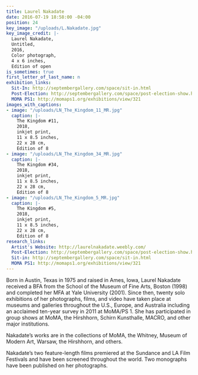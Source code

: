 ```yaml
---
title: Laurel Nakadate
date: 2016-07-19 18:58:00 -04:00
position: 24
key_image: "/uploads/L.Nakadate.jpg"
key_image_credit: |-
  Laurel Nakadate,
  Untitled,
  2016,
  Color photograph,
  4 x 6 inches,
  Edition of open
is_sometimes: true
first_letter_of_last_name: n
exhibition_links:
  Sit-In: http://septembergallery.com/space/sit-in.html
  Post-Election: http://septembergallery.com/space/post-election-show.html
  MOMA PS1: http://momaps1.org/exhibitions/view/321
images_with_captions:
- image: "/uploads/LN_The_Kingdom_11_MR.jpg"
  caption: |-
    The Kingdom #11,
    2018,
    inkjet print,
    11 x 8.5 inches,
    22 x 28 cm,
    Edition of 8
- image: "/uploads/LN_The_Kingdom_34_MR.jpg"
  caption: |-
    The Kingdom #34,
    2018,
    inkjet print,
    11 x 8.5 inches,
    22 x 28 cm,
    Edition of 8
- image: "/uploads/LN_The_Kingdom_5_MR.jpg"
  caption: |-
    The Kingdom #5,
    2018,
    inkjet print,
    11 x 8.5 inches,
    22 x 28 cm,
    Edition of 8
research_links:
  Artist's Website: http://laurelnakadate.weebly.com/
  Post-Election: http://septembergallery.com/space/post-election-show.html
  Sit-in: http://septembergallery.com/space/sit-in.html
  MOMA PS1: http://momaps1.org/exhibitions/view/321
---
```


Born in Austin, Texas in 1975 and raised in Ames, Iowa, Laurel Nakadate received a BFA from the School of the Museum of Fine Arts, Boston (1998) and completed her MFA at Yale University (2001). Since then, twenty solo exhibitions of her photographs, films, and video have taken place at museums and galleries throughout the U.S., Europe, and Australia including an acclaimed ten-year survey in 2011 at MoMA/PS 1. She has participated in group shows at MoMA, the Hirshhorn, Schirn Kunsthalle, MACRO, and other major institutions.

Nakadate’s works are in the collections of MoMA, the Whitney, Museum of Modern Art, Warsaw, the Hirshhorn, and others.

Nakadate’s two feature-length films premiered at the Sundance and LA Film Festivals and have been screened throughout the world. Two monographs have been published on her photographs.

